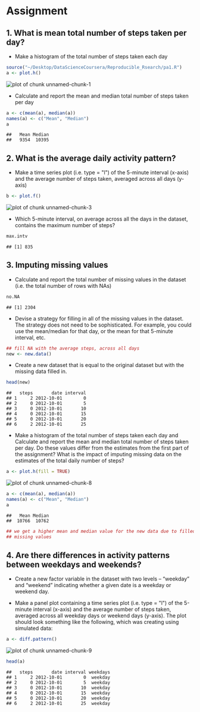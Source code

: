 Assignment
========================================================
## **1. What is mean total number of steps taken per day?**
- Make a histogram of the total number of steps taken each day

```r
source("~/Desktop/DataScienceCoursera/Reproducible_Rsearch/pa1.R")
a <- plot.h()
```

![plot of chunk unnamed-chunk-1](figure/unnamed-chunk-1.png) 

- Calculate and report the mean and median total number of steps taken per day

```r
a <- c(mean(a), median(a))
names(a) <- c("Mean", "Median")
a
```

```
##   Mean Median 
##   9354  10395
```


## **2. What is the average daily activity pattern?**
- Make a time series plot (i.e. type = "l") of the 5-minute interval (x-axis) and the average number of steps taken, averaged across all days (y-axis)

```r
b <- plot.f()
```

![plot of chunk unnamed-chunk-3](figure/unnamed-chunk-3.png) 

- Which 5-minute interval, on average across all the days in the dataset, contains the maximum number of steps?

```r
max.intv
```

```
## [1] 835
```


## **3. Imputing missing values**
- Calculate and report the total number of missing values in the dataset (i.e. the total number of rows with NAs)

```r
no.NA
```

```
## [1] 2304
```


- Devise a strategy for filling in all of the missing values in the dataset. The strategy does not need to be sophisticated. For example, you could use the mean/median for that day, or the mean for that 5-minute interval, etc.


```r
## fill NA with the average steps, across all days
new <- new.data()
```


- Create a new dataset that is equal to the original dataset but with the missing data filled in.

```r
head(new)
```

```
##   steps       date interval
## 1     2 2012-10-01        0
## 2     0 2012-10-01        5
## 3     0 2012-10-01       10
## 4     0 2012-10-01       15
## 5     0 2012-10-01       20
## 6     2 2012-10-01       25
```


- Make a histogram of the total number of steps taken each day and Calculate and report the mean and median total number of steps taken per day. Do these values differ from the estimates from the first part of the assignment? What is the impact of imputing missing data on the estimates of the total daily number of steps?


```r
a <- plot.h(fill = TRUE)
```

![plot of chunk unnamed-chunk-8](figure/unnamed-chunk-8.png) 

```r
a <- c(mean(a), median(a))
names(a) <- c("Mean", "Median")
a
```

```
##   Mean Median 
##  10766  10762
```

```r
## we get a higher mean and median value for the new data due to filled-in
## missing values
```


## **4. Are there differences in activity patterns between weekdays and weekends?**
- Create a new factor variable in the dataset with two levels – “weekday” and “weekend” indicating whether a given date is a weekday or weekend day.


- Make a panel plot containing a time series plot (i.e. type = "l") of the 5-minute interval (x-axis) and the average number of steps taken, averaged across all weekday days or weekend days (y-axis). The plot should look something like the following, which was creating using simulated data:


```r
a <- diff.pattern()
```

![plot of chunk unnamed-chunk-9](figure/unnamed-chunk-9.png) 

```r
head(a)
```

```
##   steps       date interval weekdays
## 1     2 2012-10-01        0  weekday
## 2     0 2012-10-01        5  weekday
## 3     0 2012-10-01       10  weekday
## 4     0 2012-10-01       15  weekday
## 5     0 2012-10-01       20  weekday
## 6     2 2012-10-01       25  weekday
```








